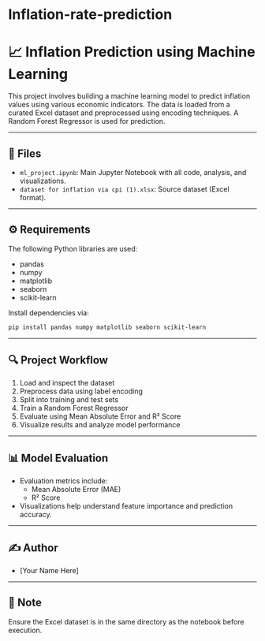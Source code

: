 # Inflation-rate-prediction
# 📈 Inflation Prediction using Machine Learning

This project involves building a machine learning model to predict inflation values using various economic indicators. The data is loaded from a curated Excel dataset and preprocessed using encoding techniques. A Random Forest Regressor is used for prediction.

---

## 📁 Files

- `ml_project.ipynb`: Main Jupyter Notebook with all code, analysis, and visualizations.
- `dataset for inflation via cpi (1).xlsx`: Source dataset (Excel format).

---

## ⚙️ Requirements

The following Python libraries are used:

- pandas
- numpy
- matplotlib
- seaborn
- scikit-learn

Install dependencies via:

```bash
pip install pandas numpy matplotlib seaborn scikit-learn
```

---

## 🔍 Project Workflow

1. Load and inspect the dataset
2. Preprocess data using label encoding
3. Split into training and test sets
4. Train a Random Forest Regressor
5. Evaluate using Mean Absolute Error and R² Score
6. Visualize results and analyze model performance

---

## 📊 Model Evaluation

- Evaluation metrics include:
  - Mean Absolute Error (MAE)
  - R² Score
- Visualizations help understand feature importance and prediction accuracy.

---

## ✍️ Author

- [Your Name Here]

---

## 📌 Note

Ensure the Excel dataset is in the same directory as the notebook before execution.
